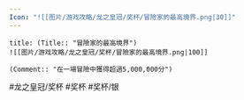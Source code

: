 ```yaml
---
Icon: "![[图片/游戏攻略/龙之皇冠/奖杯/冒險家的最高境界.png|30]]"
---
```

```ad-common-silver-trophy
title: (Title:: "冒險家的最高境界")
![[图片/游戏攻略/龙之皇冠/奖杯/冒險家的最高境界.png|100]]

(Comment:: "在一場冒險中獲得超過5,000,000分")
```

#龙之皇冠/奖杯 #奖杯 #奖杯/银

